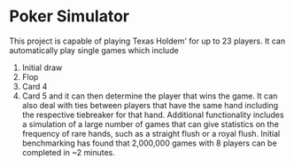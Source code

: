 # Poker Simulator #

This project is capable of playing Texas Holdem' for up to 23 players. It can automatically play single games which include
1. Initial draw
2. Flop
3. Card 4
4. Card 5
and it can then determine the player that wins the game. It can also deal with ties between players that have the same hand including the respective tiebreaker for that hand. Additional functionality includes a simulation of a large number of games that can give statistics on the frequency of rare hands, such as a straight flush or a royal flush. Initial benchmarking has found that 2,000,000 games with 8 players can be completed in ~2 minutes. 